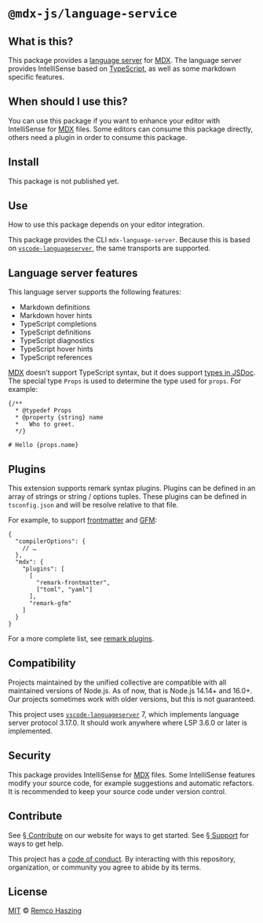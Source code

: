 # `@mdx-js/language-service`

## What is this?

This package provides a [language server][lsp] for [MDX][].
The language server provides IntelliSense based on [TypeScript][], as well as
some markdown specific features.

## When should I use this?

You can use this package if you want to enhance your editor with IntelliSense
for [MDX][] files.
Some editors can consume this package directly, others need a plugin in order to
consume this package.

## Install

This package is not published yet.

## Use

How to use this package depends on your editor integration.

This package provides the CLI `mdx-language-server`.
Because this is based on [`vscode-languageserver`][vscode-languageserver], the
same transports are supported.

## Language server features

This language server supports the following features:

*   Markdown definitions
*   Markdown hover hints
*   TypeScript completions
*   TypeScript definitions
*   TypeScript diagnostics
*   TypeScript hover hints
*   TypeScript references

[MDX][] doesn’t support TypeScript syntax, but it does support
[types in JSDoc][jsdoc].
The special type `Props` is used to determine the type used for `props`.
For example:

<!-- prettier-ignore -->

```mdx
{/**
  * @typedef Props
  * @property {string} name
  *   Who to greet.
  */}

# Hello {props.name}
```

## Plugins

This extension supports remark syntax plugins.
Plugins can be defined in an array of strings or string / options tuples.
These plugins can be defined in `tsconfig.json` and will be resolve relative to
that file.

For example, to support [frontmatter][] and [GFM][]:

```jsonc
{
  "compilerOptions": {
    // …
  },
  "mdx": {
    "plugins": [
      [
        "remark-frontmatter",
        ["toml", "yaml"]
      ],
      "remark-gfm"
    ]
  }
}
```

For a more complete list, see [remark plugins][].

## Compatibility

Projects maintained by the unified collective are compatible with all maintained
versions of Node.js.
As of now, that is Node.js 14.14+ and 16.0+.
Our projects sometimes work with older versions, but this is not guaranteed.

This project uses [`vscode-languageserver`][vscode-languageserver] 7, which
implements language server protocol 3.17.0.
It should work anywhere where LSP 3.6.0 or later is implemented.

## Security

This package provides IntelliSense for [MDX][] files.
Some IntelliSense features modify your source code, for example suggestions and
automatic refactors.
It is recommended to keep your source code under version control.

## Contribute

See [§ Contribute][contribute] on our website for ways to get started.
See [§ Support][support] for ways to get help.

This project has a [code of conduct][].
By interacting with this repository, organization, or community you agree to
abide by its terms.

## License

[MIT][] © [Remco Haszing][author]

[author]: https://github.com/remcohaszing

[code of conduct]: https://github.com/mdx-js/.github/blob/main/code-of-conduct.md

[contribute]: https://mdxjs.com/community/contribute/

[frontmatter]: https://github.com/remarkjs/remark-frontmatter

[gfm]: https://github.com/remarkjs/remark-gfm

[jsdoc]: https://www.typescriptlang.org/docs/handbook/jsdoc-supported-types.html

[lsp]: https://microsoft.github.io/language-server-protocol

[mdx]: https://mdxjs.com

[mit]: LICENSE

[remark plugins]: https://github.com/remarkjs/remark/blob/main/doc/plugins.md

[support]: https://mdxjs.com/community/support/

[typescript]: https://typescriptlang.org

[vscode-languageserver]: https://github.com/microsoft/vscode-languageserver-node/tree/main/server
